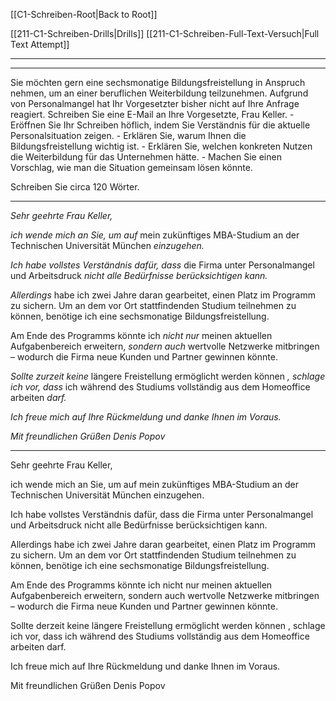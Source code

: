 [[C1-Schreiben-Root|Back to Root]]

[[211-C1-Schreiben-Drills|Drills]]
[[211-C1-Schreiben-Full-Text-Versuch|Full Text Attempt]]

----
---

Sie möchten gern eine sechsmonatige Bildungsfreistellung in Anspruch nehmen, um an einer beruflichen Weiterbildung teilzunehmen. Aufgrund von Personalmangel hat Ihr Vorgesetzter bisher nicht auf Ihre Anfrage reagiert. Schreiben Sie eine E-Mail an Ihre Vorgesetzte, Frau Keller.
	- Eröffnen Sie Ihr Schreiben höflich, indem Sie Verständnis für die aktuelle Personalsituation zeigen.
	- Erklären Sie, warum Ihnen die Bildungsfreistellung wichtig ist.
	- Erklären Sie, welchen konkreten Nutzen die Weiterbildung für das Unternehmen hätte.
	- Machen Sie einen Vorschlag, wie man die Situation gemeinsam lösen könnte.

Schreiben Sie circa 120 Wörter.

---

*Sehr geehrte Frau Keller,*

*ich wende mich an Sie, um auf* mein zukünftiges MBA-Studium an der Technischen Universität München *einzugehen.*

*Ich habe vollstes Verständnis dafür, dass* die Firma unter Personalmangel und Arbeitsdruck *nicht alle Bedürfnisse berücksichtigen kann.*

*Allerdings* habe ich zwei Jahre daran gearbeitet, einen Platz im Programm zu sichern. Um an dem vor Ort stattfindenden Studium teilnehmen zu können, benötige ich eine sechsmonatige Bildungsfreistellung.

Am Ende des Programms könnte ich *nicht nur* meinen aktuellen Aufgabenbereich erweitern, *sondern auch* wertvolle Netzwerke mitbringen – wodurch die Firma neue Kunden und Partner gewinnen könnte.

*Sollte zurzeit keine* längere Freistellung ermöglicht werden können *, schlage ich vor, dass* ich während des Studiums vollständig aus dem Homeoffice arbeiten *darf.*

*Ich freue mich auf Ihre Rückmeldung und danke Ihnen im Voraus.*

*Mit freundlichen Grüßen*
*Denis Popov*


---

Sehr geehrte Frau Keller,

ich wende mich an Sie, um auf mein zukünftiges MBA-Studium an der Technischen Universität München einzugehen.

Ich habe vollstes Verständnis dafür, dass die Firma unter Personalmangel und Arbeitsdruck nicht alle Bedürfnisse berücksichtigen kann.

Allerdings habe ich zwei Jahre daran gearbeitet, einen Platz im Programm zu sichern. Um an dem vor Ort stattfindenden Studium teilnehmen zu können, benötige ich eine sechsmonatige Bildungsfreistellung.

Am Ende des Programms könnte ich nicht nur meinen aktuellen Aufgabenbereich erweitern, sondern auch wertvolle Netzwerke mitbringen – wodurch die Firma neue Kunden und Partner gewinnen könnte.

Sollte derzeit keine längere Freistellung ermöglicht werden können , schlage ich vor, dass ich während des Studiums vollständig aus dem Homeoffice arbeiten darf.

Ich freue mich auf Ihre Rückmeldung und danke Ihnen im Voraus.

Mit freundlichen Grüßen
Denis Popov

